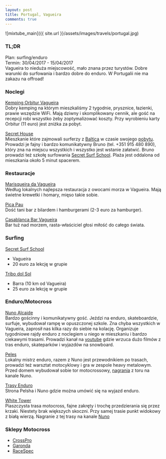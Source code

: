```yaml
---
layout: post
title: Portugal, Vagueira
comments: true
---
```


![mixtube_main]({{ site.url }}/assets/images/travels/portugal.jpg)

### TL;DR
Plan: surfing/enduro  
Termin: 30/04/2017 - 15/04/2017  
Vagueira to nieduża miejscowość, mało znana przez turystów. Dobre warunki do surfowania i bardzo dobre do enduro. W Portugalii nie ma zakazu na offroad!

### Noclegi
[Kemping Orbitur Vagueira](http://www.orbitur.com/campsite-orbitur-vagueira)  
Dobry kemping na którym mieszkaliśmy 2 tygodnie, prysznice, łazienki, prawie wszędzie WiFi. Mają dziwny i skomplikowany cennik, ale gość na recepcji robi wszystko żeby zoptymalizować koszty. Przy wyrobieniu karty Orbitur (11 euro) jest zniżka za pobyt.

[Secret House](https://www.facebook.com/secretsurfschool)  
Mieszkanie które zajmowali surferzy z [Baltica](https://www.facebook.com/balticasurf) w czasie swojego [pobytu](https://www.facebook.com/events/447751488889489). Prowadzi je fajny i bardzo komunikatywny Bruno (tel. +351 915 480 890), który zna na miejscu wszystkich i wszystko jest wstanie załatwić. Bruno prowadzi też szkołę surfowania [Secret Surf School](http://secretsurfschool.wixsite.com/secret3). Plaża jest oddalona od mieszkania około 5 minut spacerem.

### Restauracje
[Marisqueira da Vagueira](https://goo.gl/maps/WbvDkWvrN2s)  
Według lokalnych najlepsza restauracja z owocami morza w Vagueira. Mają świetne krewetki i homary, mięso takie sobie.

[Pica Pau](https://goo.gl/maps/phbMmCqTv3J2)  
Dość tani bar z bilardem i hamburgerami (2-3 euro za hamburger).

[Casablanca Bar Vagueira](https://goo.gl/maps/KSxJADRtJhE2)  
Bar tuż nad morzem, rasta-właściciel głosi miłość do całego świata.

### Surfing
[Secret Surf School](https://www.facebook.com/secretsurfschool)
- Vagueira
- 20 euro za lekcję w grupie

[Tribo dol Sol](https://www.facebook.com/tribodosolportugal)  
- Barra (10 km od Vagueira)
- 25 euro za lekcję w grupie

### Enduro/Motocross

[Nuno Alcaide](https://www.facebook.com/nunoalcaide1)  
Bardzo gościnny i komunikatywny gość. Jeździ na enduro, skateboardzie, surfuje, wybudował rampę w opuszczonej szkole. Zna chyba wszystkich w Vagueira, zaprosił nas kilka razy do siebie na kolację. Organizuje tygodniowe rajdy enduro z noclegiem u niego w mieszkaniu i bardzo ciekawymi trasami. Prowadzi kanał na [youtube](https://www.youtube.com/user/zecalama/videos) gdzie wrzuca dużo filmów z tras enduro, skateparków i wyjazdów na snowboard.

[Peles](https://www.facebook.com/gto.racingteam)  
Lokalny mistrz enduro, razem z Nuno jest przewodnikiem po trasach, prowadzi też warsztat motocyklowy i gra w zespole heavy metalowym. Przed domem wybudował sobie tor motocrossowy, [nagrania](https://www.youtube.com/watch?v=SBFHz5Ojk4Y) z toru na kanale Nuno.

[Trasy Enduro](http://www.gtooffroad.com/)  
Strona Pelsha i Nuno gdzie można umówić się na wyjazd enduro.

[White Tower](https://goo.gl/maps/KrFVwqdz4Dt)  
Piaszczysta trasa motocross, fajne zakręty i trochę przedzierania się przez krzaki. Niestety brak większych skoczni. Przy samej trasie punkt widokowy z białą wierzą. Nagranie z tej trasy na kanale [Nuno](https://www.youtube.com/watch?v=qfV6MyyBsOY)


### Sklepy Motocross

- [CrossPro](http://crosspro.pt/)
- [Garonda](http://garonda.pt/)
- [RaceSpec](http://www.racespec.pt/)







